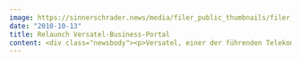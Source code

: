 ```yaml
---
image: https://sinnerschrader.news/media/filer_public_thumbnails/filer_public/0c/f1/0cf1fb6b-c6a3-44a1-916c-94aee95fd82d/varfoldersdjk8pxf42x64d8fxslz8jcc8fc0000gnttmpcirjvy__480x288_q85_crop_subsampling-2_upscale.jpg
date: "2010-10-13"
title: Relaunch Versatel-Business-Portal
content: <div class="newsbody"><p>Versatel, einer der führenden Telekommunikationsanbieter Deutschlands, stellt sich mit einer neuen Website für Geschäftskunden noch stärker auf die Bedürfnisse seiner Businesskunden ein. Die Digitalagentur SinnerSchrader hat den Relaunch des Geschäftskunden-Internetauftritts von Versatel konzipiert, gestaltet und umgesetzt.<br/>„Geschäftskunden kommen mit sehr unterschiedlichen Bedürfnissen. Während der eine das gewünschte Telefonieprodukt einfach bestellen möchte, benötigt der andere differenzierte Beratung und Lösungen für seinen Bedarf. Die neue Seite erfüllt beide Anforderungen”, erläutert Laurent Burdin, Geschäftsführer bei SinnerSchrader.</p><p>Beim neuen Design der Website legte SinnerSchrader großen Wert auf Einheitlichkeit und eine benutzerfreundliche, intuitive Handhabung. Sie ermöglicht dem Nutzer, sich mit nur wenigen Klicks ein umfassendes Bild über die Leistungsmerkmale und Vorteile der Versatel-Produkte zu verschaffen.</p><p>„Guter Service beginnt bereits online. Er sollte für Kunden und Interessierte eine zentrale, einfach zu handhabende Plattform bieten mit allen wichtigen Informationen rund um das Unternehmen bis hin zum Produktportfolio. Mit der Neugestaltung unserer Website erfüllen wir diese Anforderungen und können diese auch in Zukunft schnell weiter ausbauen”, erklärt Greg Kiss, Chief Marketing Officer Versatel. „Die Balance zwischen E-Commerce und Branding ist sowohl konzeptionell als auch im Design sehr gut gelungen.”</p><p>Nach dem Relaunch der Website für Geschäftskunden sind weitere Projekte in Planung.</p><p>Website&#58; <a href="http&#58;//www.versatel.de/business">http&#58;//www.versatel.de/business</a></p></div>
---
```

